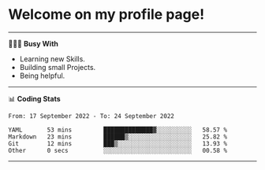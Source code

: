 # Welcome on my profile page!
<!-- print(("dralla"[::-1]+"s").capitalize()) -->

---
👨🏻‍💻 **Busy With**
* Learning new Skills.
* Building small Projects.
* Being helpful.

---
📊 **Coding Stats**
<!--START_SECTION:waka-->

```text
From: 17 September 2022 - To: 24 September 2022

YAML       53 mins         ██████████████▓░░░░░░░░░░   58.57 %
Markdown   23 mins         ██████▒░░░░░░░░░░░░░░░░░░   25.82 %
Git        12 mins         ███▒░░░░░░░░░░░░░░░░░░░░░   13.93 %
Other      0 secs          ░░░░░░░░░░░░░░░░░░░░░░░░░   00.58 %
```

<!--END_SECTION:waka-->
---
